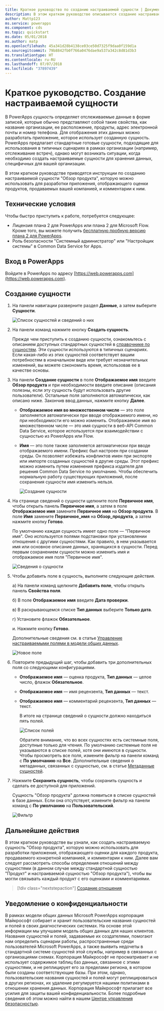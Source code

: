 ```yaml
---
title: Краткое руководство по созданию настраиваемой сущности | Документация Майкрософт
description: В этом кратком руководстве описывается создание настраиваемой сущности в PowerApps.
author: Mattp123
ms.service: powerapps
ms.component: cds
ms.topic: quickstart
ms.date: 05/01/2018
ms.author: matp
ms.openlocfilehash: 45a341d28b4138ce03ce50d7325f9daa0f159d1a
ms.sourcegitcommit: 79b8842fb0f766a0476dae9a537a342c8d81d3b3
ms.translationtype: HT
ms.contentlocale: ru-RU
ms.lasthandoff: 07/07/2018
ms.locfileid: "37897439"
---
```

# <a name="quickstart-create-a-custom-entity"></a>Краткое руководство. Создание настраиваемой сущности
В PowerApps *сущность* определяет отслеживаемые данные в форме записей, которые обычно представляют собой такие свойства, как название организации, ее расположение, продукты, адрес электронной почты и номер телефона. Для отображения этих данных можно разработать приложение, которое использует созданную сущность. PowerApps предлагает стандартные готовые сущности, подходящие для использования в типичных сценариях в рамках организации (например, отслеживание встреч), однако могут возникать ситуации, когда необходимо создать настраиваемые сущности для хранения данных, специфичных для вашей организации.

В этом кратком руководстве приводятся инструкции по созданию настраиваемой сущности "Обзор продукта", которую можно использовать для разработки приложения, отображающего оценки продуктов, продаваемых вашей компанией, и комментарии к ним.

## <a name="prerequisites"></a>Технические условия
Чтобы быстро приступить к работе, потребуется следующее:
* Лицензия плана 2 для PowerApps или плана 2 для Microsoft Flow. Кроме того, вы можете получить [бесплатную пробную версию плана 2 для PowerApps](https://web.powerapps.com/signup?redirect=marketing&email=).
* Роль безопасности "Системный администратор" или "Настройщик системы" в Common Data Service for Apps.

## <a name="sign-in-to-powerapps"></a>Вход в PowerApps
Войдите в PowerApps по адресу [https://web.powerapps.com](https://web.powerapps.com).

## <a name="create-an-entity"></a>Создание сущности
1. На панели навигации разверните раздел **Данные**, а затем выберите **Сущности**.

    ![Список сущностей и сведений о них](./media/data-platform-cds-create-entity/entitylist.png "Список сущностей")

2. На панели команд нажмите кнопку **Создать сущность**.

    Прежде чем приступить к созданию сущности, ознакомьтесь с описанием доступных стандартных сущностей в [справочнике по сущностям](../../developer/common-data-service/reference/about-entity-reference.md). Эти сущности используются в типичных сценариях. Если какая-либо из этих сущностей соответствует вашим потребностям в изначальном виде или требует незначительных изменений, вы можете сэкономить время, использовав ее в качестве основы. 

3. На панели **Создание сущности** в поле **Отображаемое имя** введите **Обзор продукта** и при необходимости введите описание (описания полезны, если эту сущность будут использовать другие пользователи). Остальные поля заполняются автоматически, как описано ниже. Закончив ввод данных, нажмите кнопку **Далее**.

   * **Отображаемое имя во множественном числе** — это поле заполняется автоматически при вводе отображаемого имени, но при необходимости его можно изменить. Отображаемое имя во множественном числе — это имя сущности в веб-API Common Data Service, которое используется при взаимодействии с сущностью из PowerApps или Flow.
   * **Имя** — это поле также заполняется автоматически при вводе отображаемого имени. Префикс был настроен при создании среды. Он позволяет избежать конфликтов имен при экспорте или импорте созданных сущностей в другие среды. Этот префикс можно изменить путем изменения префикса издателя для решения Common Data Service по умолчанию. Чтобы обеспечить нормальную работу существующих приложений, после сохранения сущности имя изменить нельзя.
     
     ![Создание сущности](./media/data-platform-cds-create-entity/newentitypanel.png "Панель создания сущности")

4. На странице сведений о сущности щелкните поле **Первичное имя**, чтобы открыть панель **Первичное имя**, а затем в поле **Отображаемое имя** замените **Первичное имя** на **Обзор продукта**. В поле **Имя** замените **Первичное_имя** на **Обзор_продукта**, а затем нажмите кнопку **Готово**.
 
    По умолчанию каждая сущность имеет одно поле — "Первичное имя". Оно используется полями подстановки при установлении отношения с другими сущностями. Как правило, в нем указывается имя или основное описание данных, хранящихся в сущности. Перед первым сохранением сущности можно изменить имя и отображаемое имя поля "Первичное имя".

    ![Сведения о сущности](./media/data-platform-cds-create-entity/newentitydetails.png "Сведения о новой сущности")

5. Чтобы добавить поле в сущность, выполните следующие действия.
 
    а) На панели команд щелкните **Добавить поле**, чтобы открыть панель **Свойства поля**.

    б) В поле **Отображаемое имя** введите **Дата проверки**.

    в) В раскрывающемся списке **Тип данных** выберите **Только дата**.

    г) Установите флажок **Обязательное**.
    
    и. Нажмите кнопку **Готово**.
     
    Дополнительные сведения см. в статье [Управление настраиваемыми полями в модели общих данных](data-platform-manage-fields.md).

    ![Новое поле](./media/data-platform-cds-create-entity/newfieldpanel-2.png "Область нового поля")

6. Повторите предыдущий шаг, чтобы добавить три дополнительных поля со следующими конфигурациями.
   * **Отображаемое имя** — оценка продукта, **Тип данных** — целое число, флажок **Обязательное**.
   * **Отображаемое имя** — имя рецензента, **Тип данных** — текст.
   * **Отображаемое имя** — комментарий рецензента, **Тип данных** — текст.

     В итоге на странице сведений о сущности должно находиться пять полей.

     ![Список полей](./media/data-platform-cds-create-entity/addedfields.png "Список полей")

     Обратите внимание, что во всех сущностях есть системные поля, доступные только для чтения. По умолчанию системные поля не указываются в списке полей, хотя они имеются в сущности. Чтобы просмотреть все поля, измените фильтр на панели команд с **По умолчанию** на **Все**. Дополнительные сведения о метаданных, связанных с сущностью, см. в статье [Метаданные сущностей](../../developer/common-data-service/entity-metadata.md).

7. Нажмите **Сохранить сущность**, чтобы сохранить сущность и сделать ее доступной для приложений.

    Сущность "Обзор продукта" должна появиться в списке сущностей в базе данных. Если она отсутствует, измените фильтр на панели команд с **По умолчанию** на **Пользовательский**.

    ![Фильтр](./media/data-platform-cds-create-entity/filter.png "Фильтрация выбора")

## <a name="next-steps"></a>Дальнейшие действия
В этом кратком руководстве вы узнали, как создать настраиваемую сущность "Обзор продукта", которую можно использовать для разработки приложения, отображающего оценки для каждого продукта, продаваемого конкретной компанией, и комментарии к ним. Далее вам следует рассмотреть способы определения отношений между сущностями (в данном случае между стандартной сущностью "Продукт" и настраиваемой сущностью "Обзор продукта"), чтобы вы могли связывать каждый продукт с его оценками и комментариями.

> [!div class="nextstepaction"]
> [Создание отношения](data-platform-entity-lookup.md)

## <a name="privacy-notice"></a>Уведомление о конфиденциальности
В рамках модели общих данных Microsoft PowerApps корпорация Майкрософт собирает и хранит пользовательские названия сущностей и полей в своих диагностических системах. На основе этой информации мы улучшаем модель общих данных для наших клиентов. Названия сущностей и полей, задаваемые их создателями, помогают нам определить сценарии работы, распространенные среди пользователей Microsoft PowerApps, а также выявить недочеты в стандартной системе сущностей этой службы, например в связанных с организациями схемах. Корпорация Майкрософт не просматривает и не использует содержимое таблиц баз данных, связанное с этими сущностями, и не реплицирует его за пределами региона, в котором были созданы соответствующие базы. При этом, однако, пользовательские названия сущностей и полей могут реплицироваться в других регионах, их удаление регулируется нашими политиками в отношении хранения данных. Корпорация Майкрософт прилагает все усилия для защиты вашей конфиденциальности. Более подробные сведения об этом можно найти в нашем [Центре управления безопасностью](https://www.microsoft.com/trustcenter/Privacy/default.aspx).
